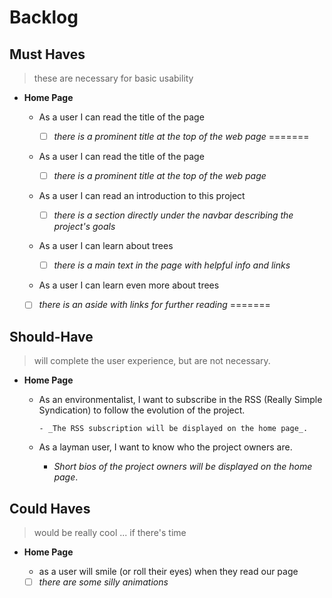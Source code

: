 # Backlog

## Must Haves

> these are necessary for basic usability

- **Home Page**
  - As a user I can read the title of the page
    - [ ] _there is a prominent title at the top of the web page_
=======

  - As a user I can read the title of the page

    - [ ] _there is a prominent title at the top of the web page_

  - As a user I can read an introduction to this project
    - [ ] _there is a section directly under the navbar describing the project's
          goals_
  - As a user I can learn about trees
    - [ ] _there is a main text in the page with helpful info and links_
  - As a user I can learn even more about trees
  - [ ] _there is an aside with links for further reading_
=======

## Should-Have

> will complete the user experience, but are not necessary.

- **Home Page**

  - As an environmentalist, I want to subscribe in the RSS (Really Simple
    Syndication) to follow the evolution of the project.

        - _The RSS subscription will be displayed on the home page_.

  - As a layman user, I want to know who the project owners are.

    - _Short bios of the project owners will be displayed on the home page_.

## Could Haves

> would be really cool ... if there's time

- **Home Page**

  - as a user will smile (or roll their eyes) when they read our page
  - [ ] _there are some silly animations_
